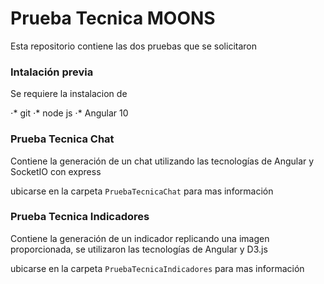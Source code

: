 # Prueba Tecnica MOONS

Esta repositorio contiene las dos pruebas que se solicitaron

### Intalación previa

Se requiere la instalacion de

⋅* git
⋅* node js
⋅* Angular 10

### Prueba Tecnica Chat

Contiene la generación de un chat utilizando las tecnologías de Angular y SocketIO con express

ubicarse en la carpeta `PruebaTecnicaChat` para mas información

### Prueba Tecnica Indicadores

Contiene la generación de un indicador replicando una imagen proporcionada, se utilizaron las tecnologías de Angular y D3.js

ubicarse en la carpeta `PruebaTecnicaIndicadores` para mas información
